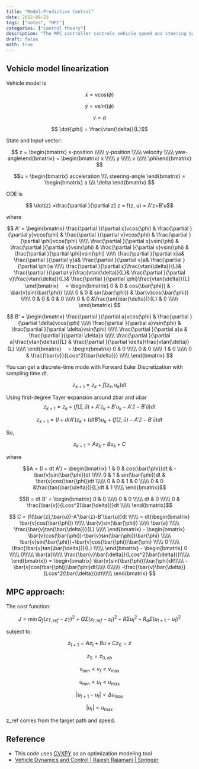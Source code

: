 ```yaml
---
title: "Model-Predictive Control"
date: 2022-09-23
tags: ["notes", "MPC"]
categories: ["Control theory"]
description: "The MPC controller controls vehicle speed and steering based on linearized model."
draft: false
math: true
---
```


## Vehicle model linearization
Vehicle model is 

$$ \dot{x} = vcos(\phi)$$

$$ \dot{y} = vsin((\phi)$$

$$ \dot{v} = a$$

$$ \dot{\phi} = \frac{vtan(\delta)}{L}$$

State and Input vector:

$$ z = \begin{bmatrix}
x-position \\\\\\
y-position \\\\\\
velocity \\\\\\
yaw-angle\end{bmatrix} = \begin{bmatrix}
x \\\\\\
y \\\\\\
v \\\\\\
\phi\end{bmatrix} $$

$$u = \begin{bmatrix}
acceleration \\\\ 
steering-angle
\end{bmatrix} 
= \begin{bmatrix}
a \\\\ 
\delta
\end{bmatrix} $$

ODE is 

$$ \dot{z} =\frac{\partial }{\partial z} z = f(z, u) = A'z+B'u$$

where

$$ A' =
\begin{bmatrix}
\frac{\partial }{\partial x}vcos(\phi) & 
\frac{\partial }{\partial y}vcos(\phi) & 
\frac{\partial }{\partial v}vcos(\phi) &
\frac{\partial }{\partial \phi}vcos(\phi) \\\\\\
\frac{\partial }{\partial x}vsin(\phi) & 
\frac{\partial }{\partial y}vsin(\phi) & 
\frac{\partial }{\partial v}vsin(\phi) &
\frac{\partial }{\partial \phi}vsin(\phi) \\\\\\
\frac{\partial }{\partial x}a& 
\frac{\partial }{\partial y}a& 
\frac{\partial }{\partial v}a&
\frac{\partial }{\partial \phi}a \\\\\\
\frac{\partial }{\partial x}\frac{vtan(\delta)}{L}& 
\frac{\partial }{\partial y}\frac{vtan(\delta)}{L}& 
\frac{\partial }{\partial v}\frac{vtan(\delta)}{L}&
\frac{\partial }{\partial \phi}\frac{vtan(\delta)}{L}
\end{bmatrix}
　=
\begin{bmatrix}
0 & 0 & cos(\bar{\phi}) & -\bar{v}sin(\bar{\phi}) \\\\\\
0 & 0 & sin(\bar{\phi}) & \bar{v}cos(\bar{\phi}) \\\\\\
0 & 0 & 0 & 0 \\\\\\
0 & 0 &\frac{tan(\bar{\delta})}{L} & 0 \\\\\\
\end{bmatrix}
$$

$$
B' =
\begin{bmatrix}
\frac{\partial }{\partial a}vcos(\phi) &
\frac{\partial }{\partial \delta}vcos(\phi) \\\\\\
\frac{\partial }{\partial a}vsin(\phi) &
\frac{\partial }{\partial \delta}vsin(\phi) \\\\\\
\frac{\partial }{\partial a}a &
\frac{\partial }{\partial \delta}a \\\\\\
\frac{\partial }{\partial a}\frac{vtan(\delta)}{L} &
\frac{\partial }{\partial \delta}\frac{vtan(\delta)}{L} \\\\\\
\end{bmatrix}
　=
\begin{bmatrix}
0 & 0 \\\\\\
0 & 0 \\\\\\
1 & 0 \\\\\\
0 & \frac{\bar{v}}{Lcos^2(\bar{\delta})} \\\\\\
\end{bmatrix}
$$

You can get a discrete-time mode with Forward Euler Discretization with sampling time dt.

$$z_{k+1} = z_k+f(z_k,u_k)dt$$

Using first-degree Tayer expansion around zbar and ubar
$$z_{k+1} = z_k+(f(\bar{z},\bar{u})+A'z_k+B'u_k-A'\bar{z}-B'\bar{u})dt$$

$$z_{k+1} = (I + dtA')z_k+(dtB')u_k + (f(\bar{z},\bar{u})-A'\bar{z}-B'\bar{u})dt$$

So, 

$$z_{k+1} = Az_k+Bu_k +C$$

where

$$A = (I + dt A') =
\begin{bmatrix} 
1 & 0 & cos(\bar{\phi})dt & -\bar{v}sin(\bar{\phi})dt \\\\\\
0 & 1 & sin(\bar{\phi})dt & \bar{v}cos(\bar{\phi})dt \\\\\\
0 & 0 & 1 & 0 \\\\\\
0 & 0 &\frac{tan(\bar{\delta})}{L}dt & 1 \\\\\\
\end{bmatrix}$$

$$B = dt B' =
\begin{bmatrix} 
0 & 0 \\\\\\
0 & 0 \\\\\\
dt & 0 \\\\\\
0 & \frac{\bar{v}}{Lcos^2(\bar{\delta})}dt \\\\\\
\end{bmatrix}$$


$$ C = (f(\bar{z},\bar{u})-A'\bar{z}-B'\bar{u})dt \\\\\\
= dt(\begin{bmatrix} 
\bar{v}cos(\bar{\phi}) \\\\\\
\bar{v}sin(\bar{\phi}) \\\\\\
\bar{a} \\\\\\
\frac{\bar{v}tan(\bar{\delta})}{L} \\\\\\
\end{bmatrix} - 
\begin{bmatrix} 
\bar{v}cos(\bar{\phi})-\bar{v}sin(\bar{\phi})\bar{\phi} \\\\\\
\bar{v}sin(\bar{\phi})+\bar{v}cos(\bar{\phi})\bar{\phi} \\\\\\
0 \\\\\\
\frac{\bar{v}tan(\bar{\delta})}{L} \\\\\\
\end{bmatrix} -
\begin{bmatrix} 0 \\\\\\ 0\\\\\\ \bar{a}\\\\\\
\frac{\bar{v}\bar{\delta}}{Lcos^2(\bar{\delta})}\\\\\\
\end{bmatrix}) =
\begin{bmatrix} 
\bar{v}sin(\bar{\phi})\bar{\phi}dt\\\\\\
-\bar{v}cos(\bar{\phi})\bar{\phi}dt\\\\\\
0\\\\\\
-\frac{\bar{v}\bar{\delta}}{Lcos^2(\bar{\delta})}dt\\\\\\
\end{bmatrix}
$$


## MPC approach:

The cost function:

$$ J = \min Q_f(z_{T,ref}-z_{T})^2 + Q \Sigma ({z_{t, ref} - z_{t}})^2 + R \Sigma {u_t}^2+ R_d \Sigma({u_{t+1}-u_{t}})^2 $$

subject to:

$$ z_{t+1}=Az_t+Bu+C z_0=z$$

$$ z_0=z_{0, ob} $$

$$v_{\min} < v_t < v_{\max} $$

$$u_{\min} < u_t < u_{\max} $$

$$|u_{t+1}-u_{t}| < \Delta u_{\max} $$

$$|u_{t}| < u_{\max}$$

z_ref comes from the target path and speed.
## Reference

- This code uses [CVXPY](http://www.cvxpy.org/) as an optimization modeling tool 
- [Vehicle Dynamics and Control \| Rajesh Rajamani \| Springer](http://www.springer.com/us/book/9781461414322)